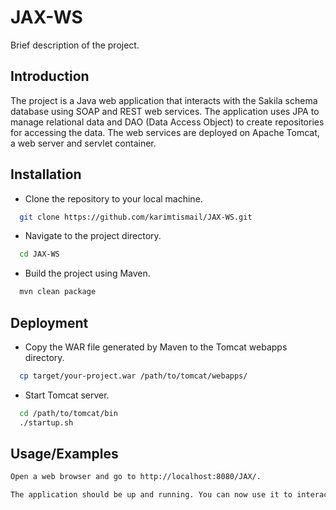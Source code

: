 # JAX-WS
Brief description of the project.

## Introduction
The project is a Java web application that interacts with the Sakila schema database using SOAP and REST web services. The application uses JPA to manage relational data and DAO (Data Access Object) to create repositories for accessing the data. The web services are deployed on Apache Tomcat, a web server and servlet container.




## Installation
- Clone the repository to your local machine.

```bash
  git clone https://github.com/karimtismail/JAX-WS.git
```

- Navigate to the project directory.
```bash    
  cd JAX-WS
```

- Build the project using Maven.
```bash
  mvn clean package
````

## Deployment

- Copy the WAR file generated by Maven to the Tomcat webapps directory.

```bash
  cp target/your-project.war /path/to/tomcat/webapps/
```

- Start Tomcat server.
```bash
  cd /path/to/tomcat/bin
  ./startup.sh
```

## Usage/Examples

```bash
Open a web browser and go to http://localhost:8080/JAX/.
```
```bash
The application should be up and running. You can now use it to interact with the Sakila database using SOAP and REST web services.
```